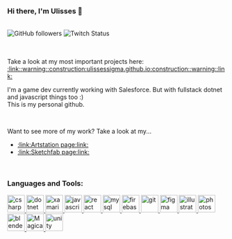 <div>
  <h3 >Hi there, I'm Ulisses 👋</h3>
  <br>
  <img alt="GitHub followers" src="https://img.shields.io/github/followers/ulissessigma?style=social">
  <img alt="Twitch Status" src="https://img.shields.io/twitch/status/ulissessigma?style=social">
</div>
<br>
<br>
<div>
  <p>
     Take a look at my most important projects here: <a href="http://ulissessigma.github.io">:link::warning::construction:ulissessigma.github.io:construction::warning::link:</a>
  </p>
</div>
<div>
  <p>
       I'm a game dev currently working with Salesforce. But with fullstack dotnet and javascript things too :)
      <br>This is my personal github.
  </p>
</div>
<br>
<div>
  <p> Want to see more of my work? Take a look at my... </p>
  <ul>
    <li><a href="https://www.artstation.com/ulissessigma">:link:Artstation page:link:</a></li>
    <li><a href="https://sketchfab.com/UlissesSigma">:link:Sketchfab page:link:</a></li>
  </ul>
</div>
<br>
<h3 align="left">
  Languages and Tools:
</h3>
<p align="left">
    <a href="https://www.w3schools.com/cs/" target="_blank">
      <img src="https://upload.wikimedia.org/wikipedia/commons/2/20/Photoshop_CC_icon.png" alt="csharp" width="40" height="40" />
    </a>
    <a href="https://dotnet.microsoft.com/" target="_blank">
      <img src="https://en.wikipedia.org/wiki/.NET_Core#/media/File:.NET_Logo.svg" alt="dotnet" width="40" height="40" />
    </a>
    <a href="https://dotnet.microsoft.com/apps/xamarin" target="_blank">
      <img src="https://raw.githubusercontent.com/detain/svg-logos/780f25886640cef088af994181646db2f6b1a3f8/svg/xamarin.svg" alt="xamarin" width="40" height="40" />
    </a>
    <a href="https://developer.mozilla.org/en-US/docs/Web/JavaScript" target="_blank"> 
      <img src="https://upload.wikimedia.org/wikipedia/commons/9/99/Unofficial_JavaScript_logo_2.svg" alt="javascript" width="40" height="40" />
    </a>
    <a href="https://reactjs.org/" target="_blank">
      <img src="https://upload.wikimedia.org/wikipedia/commons/a/a7/React-icon.svg" alt="react" width="40" height="40" /> 
    </a>
    <a href="https://www.mysql.com/" target="_blank">
      <img src="https://de.wikipedia.org/wiki/MySQL#/media/Datei:MySQL_logo.svg" alt="mysql" width="40" height="40" />
    </a>
      <a href="https://firebase.google.com/" target="_blank"> 
      <img src="https://en.wikipedia.org/wiki/Firebase#/media/File:Firebase_Logo.svg" alt="firebase" width="40" height="40" />
    </a>
    <a href="https://git-scm.com/" target="_blank"> 
      <img src="https://upload.wikimedia.org/wikipedia/commons/3/3f/Git_icon.svg" alt="git" width="40" height="40" />
    </a>
    <a href="https://www.figma.com/" target="_blank"> 
      <img src="https://upload.wikimedia.org/wikipedia/commons/3/33/Figma-logo.svg" alt="figma" width="40" height="40" />
    </a>
    <a href="https://www.adobe.com/in/products/illustrator.html" target="_blank">
      <img src="https://www.vectorlogo.zone/logos/adobe_illustrator/adobe_illustrator-icon.svg" alt="illustrator" width="40" height="40" /> 
    </a>
    <a href="https://www.photoshop.com/en" target="_blank">
      <img src="https://upload.wikimedia.org/wikipedia/commons/2/20/Photoshop_CC_icon.png" alt="photoshop" width="40" height="40" />
    </a>
    <a href="https://blender.org" target="_blank"> 
      <img src="https://download.blender.org/branding/community/blender_community_badge_white.svg" alt="blender" width="40" height="40" />
    </a>
     <a href="https://ephtracy.github.io/" target="_blank"> 
      <img src="https://images.sftcdn.net/images/t_app-logo-xl,f_auto/p/0663f025-8444-4977-a084-a03b68d536f5/4136432304/magicavoxel-6814__magicavoxel_icon.png" alt="MagicaVoxel" width="40" height="40" />
    </a>
    <a href="https://unity.com/" target="_blank"> 
      <img src="https://www.vectorlogo.zone/logos/unity3d/unity3d-icon.svg" alt="unity" width="40" height="40" /> 
    </a>
</p>
